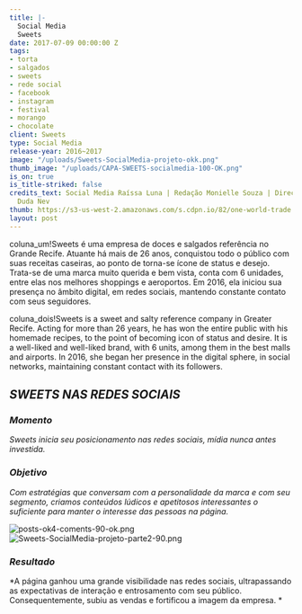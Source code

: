```yaml
---
title: |-
  Social Media
  Sweets
date: 2017-07-09 00:00:00 Z
tags:
- torta
- salgados
- sweets
- rede social
- facebook
- instagram
- festival
- morango
- chocolate
client: Sweets
type: Social Media
release-year: 2016~2017
image: "/uploads/Sweets-SocialMedia-projeto-okk.png"
thumb_image: "/uploads/CAPA-SWEETS-socialmedia-100-OK.png"
is_on: true
is_title-striked: false
credits_text: Social Media Raíssa Luna | Redação Monielle Souza | Direção de Arte
  Duda Nev
thumb: https://s3-us-west-2.amazonaws.com/s.cdpn.io/82/one-world-trade.jpg
layout: post
---
```


coluna_um!Sweets é uma empresa de doces e salgados referência no Grande Recife. Atuante há mais de 26 anos, conquistou todo o público com suas receitas caseiras, ao ponto de torna-se ícone de status e desejo. Trata-se de uma marca muito querida e bem vista, conta com 6 unidades, entre elas nos melhores shoppings e aeroportos. Em 2016, ela iniciou sua presença no âmbito digital, em redes sociais, mantendo constante contato com seus seguidores.

coluna_dois!Sweets is a sweet and salty reference company in Greater Recife. Acting for more than 26 years, he has won the entire public with his homemade recipes, to the point of becoming icon of status and desire. It is a well-liked and well-liked brand, with 6 units, among them in the best malls and airports. In 2016, she began her presence in the digital sphere, in social networks, maintaining constant contact with its followers.

## *SWEETS NAS REDES SOCIAIS*

<div class="row margin-mobile">
<div class="col-sm-6" markdown="1">

### ***Momento***

*Sweets inicia seu posicionamento nas redes sociais, mídia nunca antes investida.*

</div>

<div class="col-sm-6" markdown="1">

### ***Objetivo***

*Com estratégias que conversam com a personalidade da marca e com seu segmento, criamos conteúdos lúdicos e apetitosos interessantes o suficiente para manter o interesse das pessoas na página.*

</div>
</div>

![posts-ok4-coments-90-ok.png](/uploads/posts-ok4-coments-90-ok.png)
![Sweets-SocialMedia-projeto-parte2-90.png](/uploads/Sweets-SocialMedia-projeto-parte2-90.png)

<div class="row margin-mobile">
<div class="col-sm-6" markdown="1">

### ***Resultado***

*A página ganhou uma  grande visibilidade nas redes sociais, ultrapassando as expectativas de interação e entrosamento com seu público. Consequentemente, subiu as vendas e fortificou a imagem da empresa. *

</div>
</div>